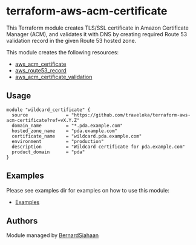 # terraform-aws-acm-certificate #

This Terraform module creates TLS/SSL certificate in Amazon Certificate Manager (ACM), and validates it with DNS by creating required Route 53 validation record in the given Route 53 hosted zone.

This module creates the following resources:
* [aws_acm_certificate](https://www.terraform.io/docs/providers/aws/r/acm_certificate.html)
* [aws_route53_record](https://www.terraform.io/docs/providers/aws/r/route53_record.html)
* [aws_acm_certificate_validation](https://www.terraform.io/docs/providers/aws/r/acm_certificate_validation.html)

## Usage ##

```hcl
module "wildcard_certificate" {
  source              = "https://github.com/traveloka/terraform-aws-acm-certificate?ref=vX.Y.Z"
  domain_name         = "*.pda.example.com"
  hosted_zone_name    = "pda.example.com"
  certificate_name    = "wildcard.pda.example.com"
  environment         = "production"
  description         = "Wildcard certificate for pda.example.com"
  product_domain      = "pda"
}
```

## Examples ##
Please see examples dir for examples on how to use this module:
* [Examples](https://github.com/traveloka/terraform-aws-acm-certificate/tree/master/examples)

## Authors ##
Module managed by [BernardSiahaan](https://github.com/siahaanbernard/)

